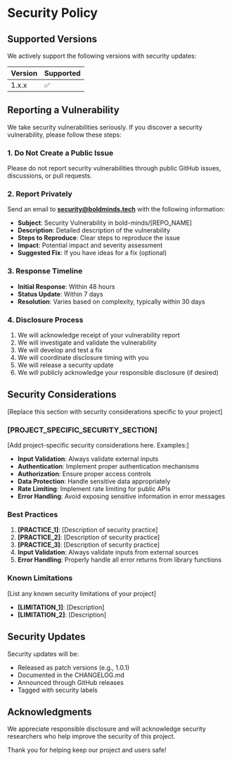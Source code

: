 # Security Policy

## Supported Versions

We actively support the following versions with security updates:

| Version | Supported          |
| ------- | ------------------ |
| 1.x.x   | :white_check_mark: |

## Reporting a Vulnerability

We take security vulnerabilities seriously. If you discover a security vulnerability, please follow these steps:

### 1. **Do Not** Create a Public Issue

Please do not report security vulnerabilities through public GitHub issues, discussions, or pull requests.

### 2. Report Privately

Send an email to **security@boldminds.tech** with the following information:

- **Subject**: Security Vulnerability in bold-minds/[REPO_NAME]
- **Description**: Detailed description of the vulnerability
- **Steps to Reproduce**: Clear steps to reproduce the issue
- **Impact**: Potential impact and severity assessment
- **Suggested Fix**: If you have ideas for a fix (optional)

### 3. Response Timeline

- **Initial Response**: Within 48 hours
- **Status Update**: Within 7 days
- **Resolution**: Varies based on complexity, typically within 30 days

### 4. Disclosure Process

1. We will acknowledge receipt of your vulnerability report
2. We will investigate and validate the vulnerability
3. We will develop and test a fix
4. We will coordinate disclosure timing with you
5. We will release a security update
6. We will publicly acknowledge your responsible disclosure (if desired)

## Security Considerations

[Replace this section with security considerations specific to your project]

### [PROJECT_SPECIFIC_SECURITY_SECTION]

[Add project-specific security considerations here. Examples:]

- **Input Validation**: Always validate external inputs
- **Authentication**: Implement proper authentication mechanisms
- **Authorization**: Ensure proper access controls
- **Data Protection**: Handle sensitive data appropriately
- **Rate Limiting**: Implement rate limiting for public APIs
- **Error Handling**: Avoid exposing sensitive information in error messages

### Best Practices

1. **[PRACTICE_1]**: [Description of security practice]
2. **[PRACTICE_2]**: [Description of security practice]
3. **[PRACTICE_3]**: [Description of security practice]
4. **Input Validation**: Always validate inputs from external sources
5. **Error Handling**: Properly handle all error returns from library functions

### Known Limitations

[List any known security limitations of your project]

- **[LIMITATION_1]**: [Description]
- **[LIMITATION_2]**: [Description]

## Security Updates

Security updates will be:

- Released as patch versions (e.g., 1.0.1)
- Documented in the CHANGELOG.md
- Announced through GitHub releases
- Tagged with security labels

## Acknowledgments

We appreciate responsible disclosure and will acknowledge security researchers who help improve the security of this project.

Thank you for helping keep our project and users safe!
